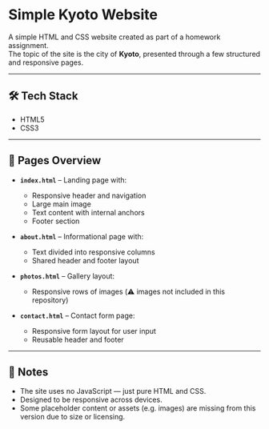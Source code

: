 # Simple Kyoto Website

A simple HTML and CSS website created as part of a homework assignment.  
The topic of the site is the city of **Kyoto**, presented through a few structured and responsive pages.

---

## 🛠 Tech Stack

- HTML5  
- CSS3

---

## 📄 Pages Overview

- **`index.html`** – Landing page with:
  - Responsive header and navigation
  - Large main image
  - Text content with internal anchors
  - Footer section

- **`about.html`** – Informational page with:
  - Text divided into responsive columns
  - Shared header and footer layout

- **`photos.html`** – Gallery layout:
  - Responsive rows of images (⚠️ images not included in this repository)

- **`contact.html`** – Contact form page:
  - Responsive form layout for user input
  - Reusable header and footer

---

## 📌 Notes

- The site uses no JavaScript — just pure HTML and CSS.
- Designed to be responsive across devices.
- Some placeholder content or assets (e.g. images) are missing from this version due to size or licensing.

